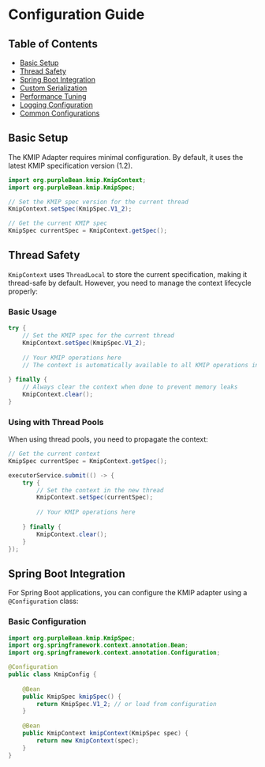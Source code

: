 # Configuration Guide

## Table of Contents
- [Basic Setup](#basic-setup)
- [Thread Safety](#thread-safety)
- [Spring Boot Integration](#spring-boot-integration)
- [Custom Serialization](#custom-serialization)
- [Performance Tuning](#performance-tuning)
- [Logging Configuration](#logging-configuration)
- [Common Configurations](#common-configurations)

## Basic Setup

The KMIP Adapter requires minimal configuration. By default, it uses the latest KMIP specification version (1.2).

```java
import org.purpleBean.kmip.KmipContext;
import org.purpleBean.kmip.KmipSpec;

// Set the KMIP spec version for the current thread
KmipContext.setSpec(KmipSpec.V1_2);

// Get the current KMIP spec
KmipSpec currentSpec = KmipContext.getSpec();
```

## Thread Safety

`KmipContext` uses `ThreadLocal` to store the current specification, making it thread-safe by default. However, you need to manage the context lifecycle properly:

### Basic Usage

```java
try {
    // Set the KMIP spec for the current thread
    KmipContext.setSpec(KmipSpec.V1_2);
    
    // Your KMIP operations here
    // The context is automatically available to all KMIP operations in this thread
    
} finally {
    // Always clear the context when done to prevent memory leaks
    KmipContext.clear();
}
```

### Using with Thread Pools

When using thread pools, you need to propagate the context:

```java
// Get the current context
KmipSpec currentSpec = KmipContext.getSpec();

executorService.submit(() -> {
    try {
        // Set the context in the new thread
        KmipContext.setSpec(currentSpec);
        
        // Your KMIP operations here
        
    } finally {
        KmipContext.clear();
    }
});
```

## Spring Boot Integration

For Spring Boot applications, you can configure the KMIP adapter using a `@Configuration` class:

### Basic Configuration

```java
import org.purpleBean.kmip.KmipSpec;
import org.springframework.context.annotation.Bean;
import org.springframework.context.annotation.Configuration;

@Configuration
public class KmipConfig {
    
    @Bean
    public KmipSpec kmipSpec() {
        return KmipSpec.V1_2; // or load from configuration
    }
    
    @Bean
    public KmipContext kmipContext(KmipSpec spec) {
        return new KmipContext(spec);
    }
}
```
